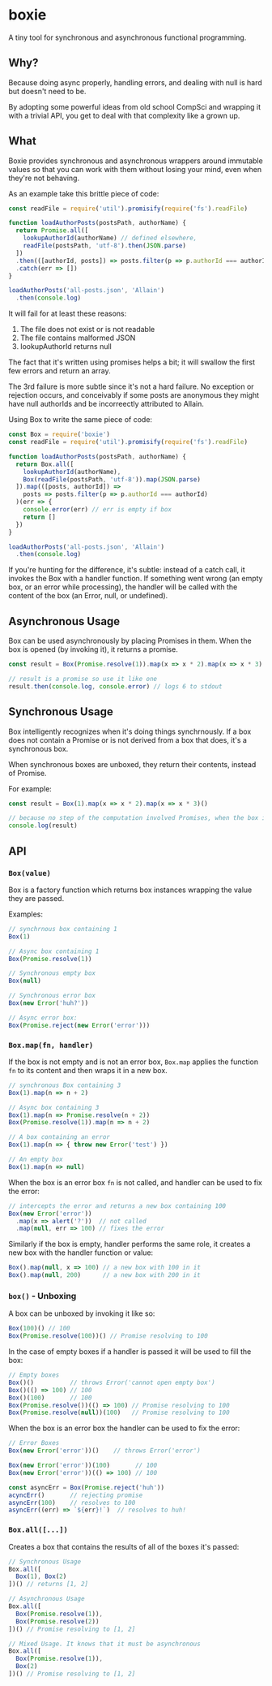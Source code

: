 # boxie

A tiny tool for synchronous and asynchronous functional programming.

## Why?
Because doing async properly, handling errors, and dealing with null is hard but doesn't need to be.

By adopting some powerful ideas from old school CompSci and wrapping it with a trivial API, you get to deal with that complexity like a grown up.

## What
Boxie provides synchronous and asynchronous wrappers around immutable values so that you can work with them without losing your mind, even when they're not behaving.

As an example take this brittle piece of code:

```js
const readFile = require('util').promisify(require('fs').readFile)

function loadAuthorPosts(postsPath, authorName) {
  return Promise.all([
    lookupAuthorId(authorName) // defined elsewhere,
    readFile(postsPath, 'utf-8').then(JSON.parse)
  ])
  .then(([authorId, posts]) => posts.filter(p => p.authorId === authorId))
  .catch(err => [])
}

loadAuthorPosts('all-posts.json', 'Allain')
  .then(console.log)
```

It will fail for at least these reasons:

1. The file does not exist or is not readable
1. The file contains malformed JSON
1. lookupAuthorId returns null

The fact that it's written using promises helps a bit; it will swallow the first few errors and return an array.

The 3rd failure is more subtle since it's not a hard failure. No exception or rejection occurs, and conceivably if some posts are anonymous they might have null authorIds and be incorreectly attributed to Allain.

Using Box to write the same piece of code:

```js
const Box = require('boxie')
const readFile = require('util').promisify(require('fs').readFile)

function loadAuthorPosts(postsPath, authorName) {
  return Box.all([
    lookupAuthorId(authorName),
    Box(readFile(postsPath, 'utf-8')).map(JSON.parse)
  ]).map(([posts, authorId]) => 
    posts => posts.filter(p => p.authorId === authorId)
  )(err => {
    console.error(err) // err is empty if box 
    return []
  })
}

loadAuthorPosts('all-posts.json', 'Allain')
  .then(console.log)
```
If you're hunting for the difference, it's subtle: instead of a catch call, it invokes the Box with a handler function. If something went wrong (an empty box, or an error while processing), the handler will be called with the content of the box (an Error, null, or undefined).

## Asynchronous Usage
Box can be used asynchronously by placing Promises in them. When the box is opened (by invoking it), it returns a promise.

```js
const result = Box(Promise.resolve(1)).map(x => x * 2).map(x => x * 3)()

// result is a promise so use it like one
result.then(console.log, console.error) // logs 6 to stdout
```

## Synchronous Usage
Box intelligently recognizes when it's doing things synchrnously. If a box does not contain a Promise or is not derived from a box that does, it's a synchronous box.

When synchronous boxes are unboxed, they return their contents, instead of Promise.

For example:
```js
const result = Box(1).map(x => x * 2).map(x => x * 3)()

// because no step of the computation involved Promises, when the box is opened (by invoking it), it returns 6
console.log(result)
```
## API

### `Box(value)`
Box is a factory function which returns box instances wrapping the value they are passed.

Examples:
```js
// synchrnous box containing 1 
Box(1) 

// Async box containing 1
Box(Promise.resolve(1)) 

// Synchronous empty box
Box(null)

// Synchronous error box
Box(new Error('huh?'))

// Async error box:
Box(Promise.reject(new Error('error')))
```

### `Box.map(fn, handler)`
If the box is not empty and is not an error box, `Box.map` applies the function `fn` to its content and then wraps it in a new box.

```js
// synchronous Box containing 3
Box(1).map(n => n + 2)

// Async box containing 3 
Box(1).map(n => Promise.resolve(n + 2)) 
Box(Promise.resolve(1)).map(n => n + 2) 

// A box containing an error
Box(1).map(n => { throw new Error('test') })

// An empty box
Box(1).map(n => null)
```

When the box is an error box `fn` is not called, and handler can be used to fix the error:

```js
// intercepts the error and returns a new box containing 100
Box(new Error('error'))
  .map(x => alert('?'))  // not called
  .map(null, err => 100) // fixes the error
```

Similarly if the box is empty, handler performs the same role, it creates a new box with the handler function or value:
```js
Box().map(null, x => 100) // a new box with 100 in it
Box().map(null, 200)      // a new box with 200 in it
```

### `box()` - Unboxing
A box can be unboxed by invoking it like so:

```js
Box(100)() // 100
Box(Promise.resolve(100))() // Promise resolving to 100
```

In the case of empty boxes if a handler is passed it will be used to fill the box:

```js
// Empty boxes
Box()()          // throws Error('cannot open empty box')
Box()(() => 100) // 100
Box()(100)       // 100 
Box(Promise.resolve())(() => 100) // Promise resolving to 100
Box(Promise.resolve(null))(100)   // Promise resolving to 100
```

When the box is an error box the handler can be used to fix the error:
```js
// Error Boxes
Box(new Error('error'))()    // throws Error('error') 

Box(new Error('error'))(100)       // 100
Box(new Error('error'))(() => 100) // 100

const asyncErr = Box(Promise.reject('huh'))
acyncErr()       // rejecting promise
asyncErr(100)    // resolves to 100
asyncErr((err) => `${err}!`)  // resolves to huh!
```

### `Box.all([...])`
Creates a box that contains the results of all of the boxes it's passed:

```js
// Synchronous Usage
Box.all([
  Box(1), Box(2)
])() // returns [1, 2]

// Asynchronous Usage
Box.all([
  Box(Promise.resolve(1)), 
  Box(Promise.resolve(2))
])() // Promise resolving to [1, 2]

// Mixed Usage. It knows that it must be asynchronous
Box.all([
  Box(Promise.resolve(1)), 
  Box(2)
])() // Promise resolving to [1, 2]
